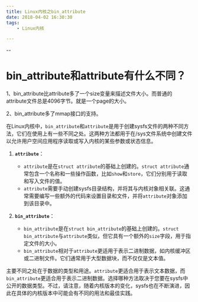 ```yaml
---
title: Linux内核之bin_attribute
date: 2018-04-02 16:30:30
tags:
	- Linux内核

---
```


--

# bin_attribute和attribute有什么不同？

1、bin_attribute比attribute多了一个size变量来描述文件大小。而普通的attribute文件总是4096字节。就是一个page的大小。

2、bin_attribute多了mmap接口的支持。

在Linux内核中，`bin_attribute`和`attribute`是用于创建sysfs文件的两种不同方法，它们在使用上有一些不同之处。这两种方法都用于在/sys文件系统中创建文件以允许用户空间应用程序读取或写入内核的某些参数或状态信息。

1. **`attribute`**：
   - `attribute`是在`struct attribute`的基础上创建的。`struct attribute`通常包含一个名称和一些操作函数，比如`show`和`store`，它们分别用于读取和写入文件的值。
   - `attribute`需要手动创建sysfs目录结构，并将其与内核对象相关联。这通常需要编写一些额外的代码来设置目录和文件，并将`attribute`对象添加到该目录中。

2. **`bin_attribute`**：
   - `bin_attribute`是在`struct bin_attribute`的基础上创建的。`struct bin_attribute`与`attribute`类似，但它具有一个额外的`size`字段，用于指定文件的大小。
   - `bin_attribute`相对于`attribute`更适用于表示二进制数据，如内核缓冲区或二进制文件。它们通常用于大型数据块，而不仅仅是文本值。

主要不同之处在于数据的类型和用途。`attribute`更适合用于表示文本数据，而`bin_attribute`更适合用于表示二进制数据。选择哪种方法取决于您要在sysfs中公开的数据类型。不过，请注意，随着内核版本的变化，sysfs也在不断演进，因此在具体的内核版本中可能会有不同的用法和最佳实践。